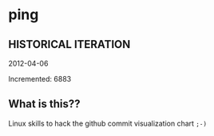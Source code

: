# ping

## HISTORICAL ITERATION
2012-04-06

Incremented: 6883

## What is this?? 
Linux skills to hack the github commit visualization chart `;-)`

